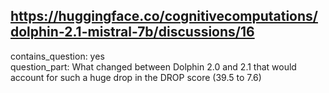 ## https://huggingface.co/cognitivecomputations/dolphin-2.1-mistral-7b/discussions/16

contains_question: yes  
question_part: What changed between Dolphin 2.0 and 2.1 that would account for such a huge drop in the DROP score (39.5 to 7.6)